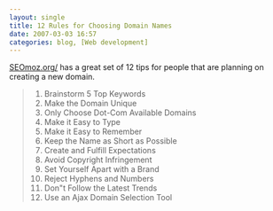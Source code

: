 ```yaml
---
layout: single
title: 12 Rules for Choosing Domain Names
date: 2007-03-03 16:57
categories: blog, [Web development]
---
```

<a href="http://www.seomoz.org/blog/how-to-choose-the-right-domain-name">SEOmoz.org/</a> has a great set of 12 tips for people that are planning on creating a new domain.
<blockquote>
<ol>
	<li>Brainstorm 5 Top Keywords</li>
	<li>Make the Domain Unique</li>
	<li>Only Choose Dot-Com Available Domains</li>
	<li>Make it Easy to Type</li>
	<li>Make it Easy to Remember</li>
	<li>Keep the Name as Short as Possible</li>
	<li>Create and Fulfill Expectations</li>
	<li>Avoid Copyright Infringement</li>
	<li>Set Yourself Apart with a Brand</li>
	<li>Reject Hyphens and Numbers</li>
	<li>Don&quot;t Follow the Latest Trends</li>
	<li>Use an Ajax Domain Selection Tool</li>
</ol>
</blockquote>
